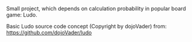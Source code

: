 Small project, which depends on calculation probability in popular board game: Ludo.

Basic Ludo source code concept (Copyright by dojoVader) from:
https://github.com/dojoVader/ludo
